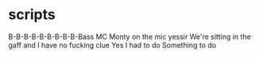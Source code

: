 # scripts
B-B-B-B-B-B-B-B-B-Bass
MC Monty on the mic
yessir
We're sitting in the gaff and I have no fucking clue
Yes I had to do
Something to do
